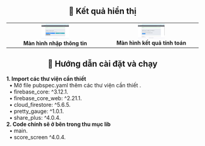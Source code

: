 <h2 align="center">📸 Kết quả hiển thị</h2>

<table align="center">
  <tr>
    <td align="center">
      <img src="https://github.com/Thuhuyen8324/Ung-dung-SHA-va-Triple-DES-de-bao-mat-mat-khau-nguoi-dung-trong-co-so-du-lieu/blob/main/Anh/giaodienAdmin.jpg" alt="màn hình điền thông tin" width="30%"><br>
      <strong>Màn hình nhập thông tin</strong>
    </td>
    <td align="center">
      <img src="https://github.com/Thuhuyen8324/Ung-dung-SHA-va-Triple-DES-de-bao-mat-mat-khau-nguoi-dung-trong-co-so-du-lieu/blob/main/Anh/giaodienND.jpg" alt="Kết quả tính toán" width="30%"><br>
      <strong>Màn hình kết quả tính toán</strong>
    </td>
  </tr>
</table>
<h2 align="center">🚀 Hướng dẫn cài đặt và chạy</h2>
  <strong>1. Import các thư viện cần thiết </strong><br>
  &nbsp;&nbsp;&bull; Mở file pubspec.yaml thêm các thư viện cần thiết .<br>
  &nbsp;&nbsp;&bull; firebase_core: ^3.12.1.<br>
  &nbsp;&nbsp;&bull; firebase_core_web: ^2.21.1.<br>
  &nbsp;&nbsp;&bull; cloud_firestore: ^5.6.5.<br>
  &nbsp;&nbsp;&bull; pretty_gauge: ^1.0.1.<br>
  &nbsp;&nbsp;&bull; share_plus: ^4.0.4.<br>
  <strong>2. Code chính sẽ ở bên trong thu mục lib </strong><br>
  &nbsp;&nbsp;&bull; main.<br>
  &nbsp;&nbsp;&bull; score_screen ^4.0.4.<br>
  

